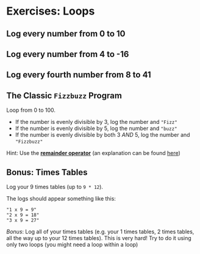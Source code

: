 # Exercises: Loops

## Log every number from 0 to 10

## Log every number from 4 to -16

## Log every fourth number from 8 to 41

## The Classic `Fizzbuzz` Program

Loop from 0 to 100.

- If the number is evenly divisible by 3, log the number and `"Fizz"`
- If the number is evenly divisible by 5, log the number and `"buzz"`
- If the number is evenly divisible by both 3 *AND* 5, log the number and `"Fizzbuzz"`

Hint: Use the [**remainder operator**](https://developer.mozilla.org/en-US/docs/Web/JavaScript/Reference/Operators/Remainder) (an explanation can be found [here](https://masteringjs.io/tutorials/fundamentals/modulus))

## Bonus: Times Tables

Log your 9 times tables (up to `9 * 12`).

The logs should appear something like this:

```raw
"1 x 9 = 9"
"2 x 9 = 18"
"3 x 9 = 27"
```

*Bonus*: Log all of your times tables (e.g. your 1 times tables, 2 times tables, all the way up to your 12 times tables). This is very hard! Try to do it using only two loops (you might need a loop within a loop)